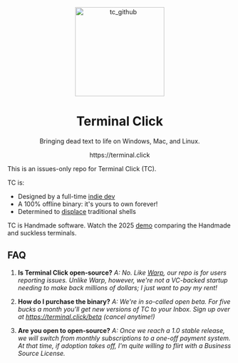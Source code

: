 <p align="center">
  <img width="200" height="200" alt="tc_github" src="https://github.com/user-attachments/assets/2643d9de-373d-411e-8632-b844244820a8" />
</p>
<h1 align="center">Terminal Click</h1>
<p align="center">Bringing dead text to life on Windows, Mac, and Linux.</p>
<p align="center">https://terminal.click</p>

This is an issues-only repo for Terminal Click (TC).

TC is:
- Designed by a full-time [indie dev](https://abner.page/about)
- A 100% offline binary: it's yours to own forever!
- Determined to [displace](https://terminal.click/posts/2025/04/the-wizard-and-his-shell/) traditional shells

TC is Handmade software. Watch the 2025 [demo](https://terminal.click/suckless) comparing the Handmade and suckless terminals.

## FAQ

1. **Is Terminal Click open-source?** *A: No. Like [Warp](https://github.com/warpdotdev), our repo is for users reporting issues. Unlike Warp, however, we're not a VC-backed startup needing to make back millions of dollars; I just want to pay my rent!*

2. **How do I purchase the binary?** *A: We're in so-called open beta. For five bucks a month you'll get new versions of TC to your Inbox. Sign up over at https://terminal.click/beta (cancel anytime!)*

3. **Are you open to open-source?** *A: Once we reach a 1.0 stable release, we will switch from monthly subscriptions to a one-off payment system. At that time, if adoption takes off, I'm quite willing to flirt with a Business Source License.*
